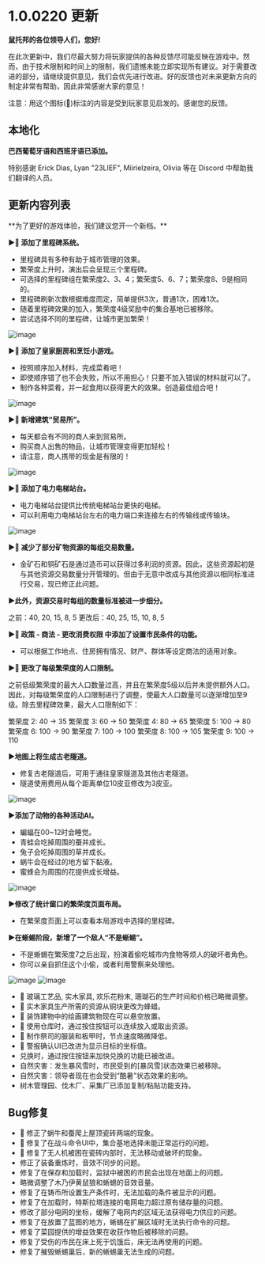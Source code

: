 # 1.0.0220 更新

**鼠托邦的各位领导人们，您好!**

在此次更新中，我们尽最大努力将玩家提供的各种反馈尽可能反映在游戏中。然而，由于技术限制和时间上的限制，我们遗憾未能立即实现所有建议。对于需要改进的部分，请继续提供意见，我们会优先进行改进。好的反馈也对未来更新方向的制定非常有帮助，因此非常感谢大家的意见！

注意：用这个图标(💌)标注的内容是受到玩家意见启发的。感谢您的反馈。

## 本地化

**巴西葡萄牙语和西班牙语已添加。**

特别感谢 Erick Dias, Lyan "23LIEF", Miirielzeira, Olivia 等在 Discord 中帮助我们翻译的人员。
　　
## 更新内容列表

\*\*为了更好的游戏体验，我们建议您开一个新档。\*\*

**▶💌 添加了里程碑系统。**

- 里程碑具有多种有助于城市管理的效果。
- 繁荣度上升时，演出后会呈现三个里程碑。
- 可选择的里程碑组在繁荣度2、3、4；繁荣度5、6、7；繁荣度8、9是相同的。
- 里程碑刷新次数根据难度而定，简单提供3次，普通1次，困难1次。
- 随着里程碑效果的加入，繁荣度4级奖励中的集合基地已被移除。
- 尝试选择不同的里程碑，让城市更加繁荣！

![image](https://clan.akamai.steamstatic.com/images//43311876/7efbd512e66c6cc4057ed11a2855d056b1b1a135.gif)

**▶💌 添加了皇家厨房和烹饪小游戏。**

- 按照顺序加入材料，完成菜肴吧！
- 即使顺序错了也不会失败，所以不用担心！只要不加入错误的材料就可以了。
- 制作各种菜肴，并一起食用以获得更大的效果。创造最佳组合吧！

![image](https://clan.akamai.steamstatic.com/images//43311876/e63d36ec6dd7ca4ef1b2f37c0047e9147522f386.gif)

**▶💌 新增建筑“贸易所”。**

- 每天都会有不同的商人来到贸易所。
- 购买商人出售的物品，让城市管理变得更加轻松！
- 请注意，商人携带的现金是有限的！

![image](https://clan.akamai.steamstatic.com/images//43311876/aedaa6fb1a6185893da0897ca8aa48d1706ce7fb.gif)

**▶💌 添加了电力电梯站台。**

- 电力电梯站台提供比传统电梯站台更快的电梯。
- 可以利用电力电梯站台左右的电力端口来连接左右的传输线或传输块。

![image](https://clan.st.dl.eccdnx.com/images//43311876/ddd0dd835e55a6c1afbd1e481dc722b8d2781836.gif)

**▶💌 减少了部分矿物资源的每组交易数量。**

- 金矿石和铜矿石是通过造币可以获得过多利润的资源。因此，这些资源起初是与其他资源交易数量分开管理的。但由于无意中改成与其他资源以相同标准进行交易，现已修正此问题。

**▶此外，资源交易时每组的数量标准被进一步细分。**

之前：40, 20, 15, 8, 5
更改后：40, 25, 15, 10, 8, 5

**▶💌 政策 - 商法 - 更改消费权限 中添加了设置市民条件的功能。**

- 可以根据工作地点、住房拥有情况、财产、群体等设定商法的适用对象。

**▶💌 更改了每级繁荣度的人口限制。**

之前低级繁荣度的最大人口数量过高，并且在繁荣度5级以后并未提供额外人口。因此，对每级繁荣度的人口限制进行了调整，使最大人口数量可以逐渐增加至9级。除去里程碑效果，最大人口限制如下：

繁荣度 2: 40 → 35
繁荣度 3: 60 → 50
繁荣度 4: 80 → 65
繁荣度 5: 100 → 80
繁荣度 6: 100 → 90
繁荣度 7: 100 → 100
繁荣度 8: 100 → 105
繁荣度 9: 100 → 110

**▶地图上将生成古老隧道。**

- 修复古老隧道后，可用于通往皇家隧道及其他古老隧道。
- 隧道使用费用从每个距离单位10皮亚修改为3皮亚。

![image](https://clan.st.dl.eccdnx.com/images//43311876/a5743b95b0fed6e399aff649797f91645cc3d87d.gif)

**▶添加了动物的各种活动AI。**

- 蝙蝠在00~12时会睡觉。
- 青蛙会吃掉周围的蚕并成长。
- 兔子会吃掉周围的草并成长。
- 蜗牛会在经过的地方留下黏液。
- 蜜蜂会为周围的花提供成长增益。

![image](https://clan.st.dl.eccdnx.com/images//43311876/5d5ade0c5510b1691174cd75adf6a28e2f9db0b0.gif)

**▶修改了统计窗口的繁荣度页面布局。**

- 在繁荣度页面上可以查看本局游戏中选择的里程碑。

**▶在蜥蜴阶段，新增了一个敌人“不是蜥蜴”。**

- 不是蜥蜴在繁荣度7之后出现，扮演着偷吃城市内食物等烦人的破坏者角色。
- 你可以亲自抓住这个小偷，或者利用警察来处理他。

![image](https://clan.st.dl.eccdnx.com/images//43311876/3669b5230cb02395579ca4761b6eac537c3d675a.gif)
![image](https://clan.st.dl.eccdnx.com/images//43311876/1acee6e90162a1a71d9cacdeeef0555eab0ea371.gif)

- 💌 玻璃工艺品, 实木家具, 欢乐花粉末, 珊瑚石的生产时间和价格已略微调整。
- 💌 实木家具生产所需的资源从铜块更改为蜂蜡。
- 💌 装饰建物中的绘画建筑物现在可以悬空放置。
- 💌 使用仓库时，通过按住按钮可以连续放入或取出资源。
- 💌 制作祭司的服装和板甲时，节点速度略微降低。
- 💌 警报确认UI已改进为显示目标的坐标值。
- 兑换时，通过按住按钮来加快兑换的功能已被改进。
- 自然灾害：发生暴风雪时，市民受到的[暴风雪]状态效果已被移除。
- 自然灾害：领导者现在也会受到“酷暑”状态效果的影响。
- 树木管理园、伐木厂、采集厂已添加复制/粘贴功能支持。

## Bug修复

- 💌 修正了蜗牛和蚕爬上屋顶瓷砖两端的现象。
- 💌 修复了在战斗命令UI中，集合基地选择未能正常运行的问题。
- 💌 修复了无人机被困在瓷砖内部时，无法移动或破坏的现象。
- 修正了装备重炼时，音效不同步的问题。
- 修复了在保存和加载时，监狱中被困的市民会出现在地面上的问题。
- 略微调整了木乃伊黄鼠狼和蜥蜴的音效音量。
- 修复了在铸币所设置生产条件时，无法加载的条件被显示的问题。
- 修复了在加载时，特斯拉塔连接的电网电力超过原有储存量的问题。
- 修改了部分电网的坐标，缓解了电网内的区域无法获得电力供应的问题。
- 修复了在放置了蓝图的地方，蜥蜴在扩展区域时无法执行命令的问题。
- 修复了菜园提供的增益效果在收获作物后被移除的问题。
- 修复了受伤的市民在床上死于饥饿后，床无法再使用的问题。
- 修复了摧毁蜥蜴巢后，新的蜥蜴巢无法生成的问题。
